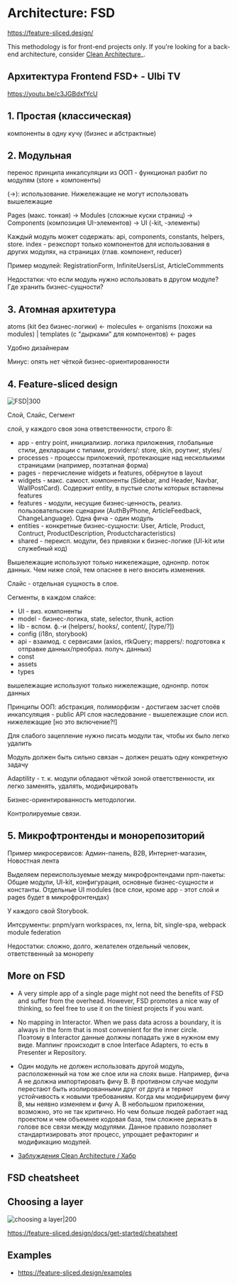 # Architecture: FSD

https://feature-sliced.design/

This methodology is for front-end projects only. If you're looking for a back-end architecture, consider [Clean Architecture](./arch-clean.md)_.

## Архитектура Frontend FSD+ - Ulbi TV

https://youtu.be/c3JGBdxfYcU
## 1. Простая (классическая)

компоненты в одну кучу (бизнес и абстрактные)

## 2. Модульная

перенос принципа инкапсуляции из ООП  - функционал разбит по модулям (store + компоненты)

(->): использование. Нижележащие не могут использовать вышележащие

Pages (макс. тонкая) -> Modules (сложные куски страниц) -> Components (композиция UI-элементов) -> UI (-kit, -элементы)

Каждый модуль может содержать: api, components, constants, helpers, store. index - реэкспорт только компонентов для использования в других модулях, на страницах (глав. компонент, reducer)

Пример модулей: RegistrationForm, InfiniteUsersList, ArticleCommments

Недостатки: что если модуль нужно использовать в другом модуле? Где хранить бизнес-сущности?

## 3. Атомная архитетура

atoms (kit без бизнес-логики) <- molecules <- organisms (похожи на modules) | templates (с "дырками" для компонентов) <- pages

Удобно дизайнерам

Минус: опять нет чёткой бизнес-ориентированности

## 4. Feature-sliced design

![FSD|300](https://habrastorage.org/r/w1560/getpro/habr/upload_files/723/6f2/e84/7236f2e840bf13323cd74a0b5dec110b.jpeg)

Слой, Слайс, Сегмент

слой, у каждого своя зона ответственности, строго 8:

- app - entry point, инициализир. логика приложения, глобальные стили, декларации с типами, providers/: store, skin, роутинг, styles/
- processes - процессы приложений, протекающие над несколькими страницами (например, поэтапная форма)
- pages - перечисление widgets и features, обёрнутое в layout
- widgets - макс. самост. компоненты (Sidebar, and Header, Navbar, WallPostCard). Содержит entity, в пустые слоты которых вставлены features
- features - модули, несущие бизнес-ценность, реализ. пользовательские сценарии (AuthByPhone, ArticleFeedback, ChangeLanguage). Одна фича - один модуль
- entities - конкретные бизнес-сущности: User, Article, Product, Contruct, ProductDescription, Productcharacteristics)
- shared - переисп. модули, без привязки к бизнес-логике (UI-kit или служебный код)

Вышележащие используют только нижележащие, однонпр. поток данных.
Чем ниже слой, тем опаснее в него вносить изменения.

Слайс - отдельная сущность в слое.

Сегменты, в каждом слайсе:

- UI - виз. компоненты
- model - бизнес-логика, state, selector, thunk, action
- lib - вспом. ф.-и (helpers/, hooks/, content/, [type/?])
- config (i18n, storybook)
- api - взаимод. с сервисами (axios, rtkQuery; mappers/: подготовка к отправке данных/преобраз. получ. данных)
- const
- assets
- types

вышележащие используют только нижележащие, однонпр. поток данных

Принципы ООП:
абстракция, полиморфизм - достигаем засчет слоёв
инкапсуляция - public API слоя
наследование - вышележащие слои исп. нижележащие [но это включение?!]

Для слабого зацепление нужно писать модули так, чтобы их было легко удалить

Модуль должен быть сильно связан ~ должен решать одну конкретную задачу

Adaptility -  т. к. модули обладают чёткой зоной ответственности, их легко заменять, удалять, модифицировать

Бизнес-ориентированность методологии.

Контролируемые связи.

## 5. Микрофтронтенды и монорепозиторий

Пример микросервисов: Админ-панель, B2B, Интернет-магазин, Новостная лента

Выделяем переиспользуемые между микрофронтендами npm-пакеты:
Общие модули, UI-kit, конфигурация, основные бизнес-сущности и константы. Отдельные UI modules (все слои, кроме app - этот слой и pages будет в микрофронтендах)

У каждого свой Storybook.

Интсрументы: pnpm/yarn workspaces, nx, lerna, bit, single-spa, webpack module federation

Недостатки: сложно, долго, желателен отдельный человек, ответственный за монорепу

## More on FSD

- A very simple app of a single page might not need the benefits of FSD and suffer from the overhead. However, FSD promotes a nice way of thinking, so feel free to use it on the tiniest projects if you want.
- No mapping in Interactor. When we pass data across a boundary, it is always in the form that is most convenient for the inner circle. Поэтому в Interactor данные должны попадать уже в нужном ему виде. Маппинг происходит в слое Interface Adapters, то есть в Presenter и Repository.
- Один модуль не должен использовать другой модуль, расположенный на том же слое или на слоях выше. Например, фича А не должна импортировать фичу B. В противном случае модули перестают быть изолированными друг от друга и теряют устойчивость к новыми требованиям. Когда мы модифицируем фичу B, мы неявно изменяем и фичу A. В небольшом приложении, возможно, это не так критично. Но чем больше людей работает над проектом и чем объемнее кодовая база, тем сложнее держать в голове все связи между модулями. Данное правило позволяет стандартизировать этот процесс, упрощает рефакторинг и модификацию модулей.

- [Заблуждения Clean Architecture / Хабр](https://habr.com/ru/companies/mobileup/articles/335382/)

## FSD cheatsheet

## Choosing a layer

![choosing a layer|200](https://feature-sliced.design/assets/images/choosing-a-layer-en-5b67f20bb921ba17d78a56c0dc7654a9.jpg)

https://feature-sliced.design/docs/get-started/cheatsheet

## Examples

- https://feature-sliced.design/examples